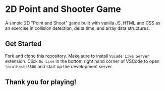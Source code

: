 # 2D Point and Shooter Game
A simple 2D "Point and Shoot" game built with vanilla JS, HTML and CSS as an exercise in collision detection, delta time, and array data structures.


## Get Started
Fork and clone this repository. Make sure to install `VSCode Live Server` extension. 
Click `Go Live` in the bottom right hand corner of VSCode to open `localhost:5500` and start up the development server.

## Thank you for playing!
